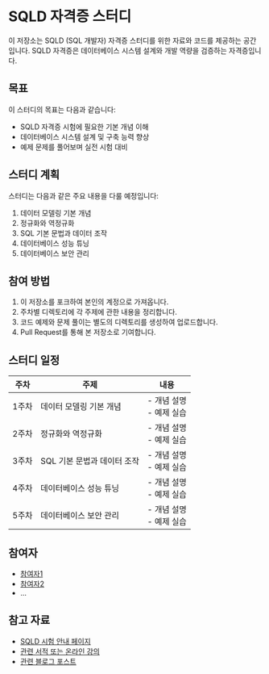 # SQLD 자격증 스터디

이 저장소는 SQLD (SQL 개발자) 자격증 스터디를 위한 자료와 코드를 제공하는 공간입니다. SQLD 자격증은 데이터베이스 시스템 설계와 개발 역량을 검증하는 자격증입니다.

## 목표

이 스터디의 목표는 다음과 같습니다:

- SQLD 자격증 시험에 필요한 기본 개념 이해
- 데이터베이스 시스템 설계 및 구축 능력 향상
- 예제 문제를 풀어보며 실전 시험 대비

## 스터디 계획

스터디는 다음과 같은 주요 내용을 다룰 예정입니다:

1. 데이터 모델링 기본 개념
2. 정규화와 역정규화
3. SQL 기본 문법과 데이터 조작
4. 데이터베이스 성능 튜닝
5. 데이터베이스 보안 관리

## 참여 방법

1. 이 저장소를 포크하여 본인의 계정으로 가져옵니다.
2. 주차별 디렉토리에 각 주제에 관한 내용을 정리합니다.
3. 코드 예제와 문제 풀이는 별도의 디렉토리를 생성하여 업로드합니다.
4. Pull Request를 통해 본 저장소로 기여합니다.

## 스터디 일정

| 주차 | 주제                 | 내용               |
|-----|---------------------|--------------------|
| 1주차 | 데이터 모델링 기본 개념 | - 개념 설명<br>- 예제 실습 |
| 2주차 | 정규화와 역정규화     | - 개념 설명<br>- 예제 실습 |
| 3주차 | SQL 기본 문법과 데이터 조작 | - 개념 설명<br>- 예제 실습 |
| 4주차 | 데이터베이스 성능 튜닝 | - 개념 설명<br>- 예제 실습 |
| 5주차 | 데이터베이스 보안 관리 | - 개념 설명<br>- 예제 실습 |

## 참여자

- [참여자1](https://github.com/AnChanUng)
- [참여자2](https://github.com/)
- ...

## 참고 자료

- [SQLD 시험 안내 페이지](링크)
- [관련 서적 또는 온라인 강의](링크)
- [관련 블로그 포스트](링크)
